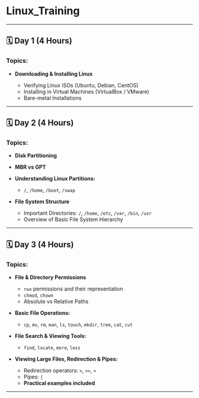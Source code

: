 # Linux_Training

---

## **🗓 Day 1 (4 Hours)**

### **Topics:**

* **Downloading & Installing Linux**

  * Verifying Linux ISOs (Ubuntu, Debian, CentOS)
  * Installing in Virtual Machines (VirtualBox / VMware)
  * Bare-metal Installations

---

## **🗓 Day 2 (4 Hours)**

### **Topics:**

* **Disk Partitioning**
* **MBR vs GPT**
* **Understanding Linux Partitions:**

  * `/`, `/home`, `/boot`, `/swap`
* **File System Structure**

  * Important Directories: `/`, `/home`, `/etc`, `/var`, `/bin`, `/usr`
  * Overview of Basic File System Hierarchy

---

## **🗓 Day 3 (4 Hours)**

### **Topics:**

* **File & Directory Permissions**

  * `rwx` permissions and their representation
  * `chmod`, `chown`
  * Absolute vs Relative Paths
* **Basic File Operations:**

  * `cp`, `mv`, `rm`, `man`, `ls`, `touch`, `mkdir`, `tree`, `cat`, `cut`
* **File Search & Viewing Tools:**

  * `find`, `locate`, `more`, `less`
* **Viewing Large Files, Redirection & Pipes:**

  * Redirection operators: `>`, `>>`, `<`
  * Pipes: `|`
  * **Practical examples included**

---


